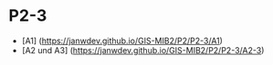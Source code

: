 # P2-3
- [A1] (https://janwdev.github.io/GIS-MIB2/P2/P2-3/A1)
- [A2 und A3] (https://janwdev.github.io/GIS-MIB2/P2/P2-3/A2-3)